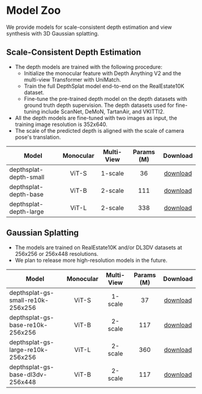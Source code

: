 # Model Zoo

We provide models for scale-consistent depth estimation and view synthesis with 3D Gaussian splatting.



## Scale-Consistent Depth Estimation

- The depth models are trained with the following procedure:
  - Initialize the monocular feature with Depth Anything V2 and the multi-view Transformer with UniMatch.
  - Train the full DepthSplat model end-to-end on the RealEstate10K dataset.
  - Fine-tune the pre-trained depth model on the depth datasets with ground truth depth supervision. The depth datasets used for fine-tuning include ScanNet, DeMoN, TartanAir, and VKITTI2.
- All the depth models are fine-tuned with two images as input, the training image resolution is 352x640.
- The scale of the predicted depth is aligned with the scale of camera pose's translation.

| Model                  | Monocular | Multi-View | Params (M) |                           Download                           |
| ---------------------- | :-------: | :--------: | :--------: | :----------------------------------------------------------: |
| depthsplat-depth-small |   ViT-S   |  1-scale   |     36     | [download](https://huggingface.co/haofeixu/depthsplat/resolve/main/depthsplat-depth-small-3d79dd5e.pth) |
| depthsplat-depth-base  |   ViT-B   |  2-scale   |    111     | [download](https://huggingface.co/haofeixu/depthsplat/resolve/main/depthsplat-depth-base-f57113bd.pth) |
| depthsplat-depth-large |   ViT-L   |  2-scale   |    338     | [download](https://huggingface.co/haofeixu/depthsplat/resolve/main/depthsplat-depth-large-50d3d7cf.pth) |



## Gaussian Splatting

- The models are trained on RealEstate10K and/or DL3DV datasets at 256x256 or 256x448 resolutions.
- We plan to release more high-resolution models in the future.

| Model                             | Monocular | Multi-View | Params (M) |                           Download                           |
| --------------------------------- | :-------: | :--------: | :--------: | :----------------------------------------------------------: |
| depthsplat-gs-small-re10k-256x256 |   ViT-S   |  1-scale   |     37     | [download](https://huggingface.co/haofeixu/depthsplat/resolve/main/depthsplat-gs-small-re10k-256x256-49b2d15c.pth) |
| depthsplat-gs-base-re10k-256x256  |   ViT-B   |  2-scale   |    117     | [download](https://huggingface.co/haofeixu/depthsplat/blob/main/depthsplat-gs-base-re10k-256x256-044fdb17.pth) |
| depthsplat-gs-large-re10k-256x256 |   ViT-L   |  2-scale   |    360     | [download](https://huggingface.co/haofeixu/depthsplat/resolve/main/depthsplat-gs-large-re10k-256x256-288d9b26.pth) |
| depthsplat-gs-base-dl3dv-256x448  |   ViT-B   |  2-scale   |    117     | [download](https://huggingface.co/haofeixu/depthsplat/resolve/main/depthsplat-gs-base-dl3dv-256x448-75cc0183.pth) |


